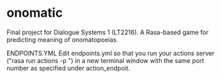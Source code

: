 # onomatic
Final project for Dialogue Systems 1 (LT2216). A Rasa-based game for predicting meaning of onomatopoeias.

ENDPOINTS.YML
Edit endpoints.yml so that you run your actions server ("rasa run actions -p <port number>") in a new terminal window with the same 
port number as specified under action_endpoit. 
